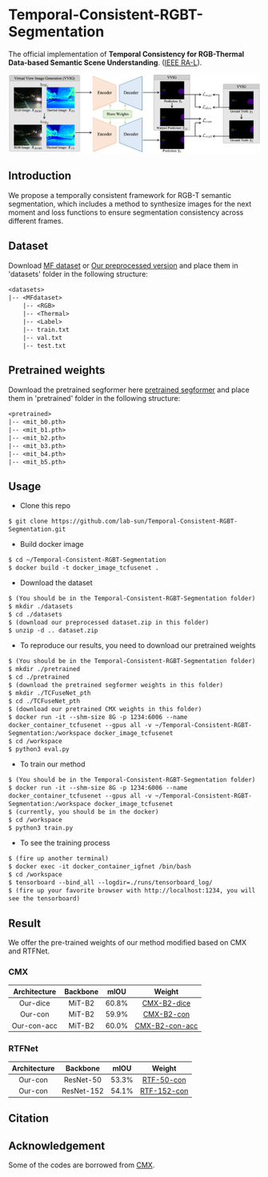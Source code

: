 # Temporal-Consistent-RGBT-Segmentation
The official implementation of **Temporal Consistency for RGB-Thermal Data-based Semantic Scene Understanding**. ([IEEE RA-L](https://ieeexplore.ieee.org/document/10675452)).

<div align=center>
<img src="https://github.com/lab-sun/Temporal-Consistent-RGBT-Segmentation/blob/main/docs/overview.png" width="900px"/>
</div>

## Introduction
We propose a temporally consistent framework for RGB-T semantic segmentation, which includes a method to synthesize images for the next moment and loss functions to ensure segmentation consistency across different frames.

## Dataset
Download [MF dataset](https://www.mi.t.u-tokyo.ac.jp/static/projects/mil_multispectral/) or [Our preprocessed version](https://drive.google.com/file/d/1NFdIigejYmCHFrdN2MSe1vxHHAs739SA/view?usp=sharing) and place them in 'datasets' folder in the following structure:

```shell
<datasets>
|-- <MFdataset>
    |-- <RGB>
    |-- <Thermal>
    |-- <Label>
    |-- train.txt
    |-- val.txt
    |-- test.txt
```

## Pretrained weights
Download the pretrained segformer here [pretrained segformer](https://drive.google.com/drive/folders/10XgSW8f7ghRs9fJ0dE-EV8G2E_guVsT5?usp=sharing) and place them in 'pretrained' folder in the following structure:

```shell
<pretrained>
|-- <mit_b0.pth>
|-- <mit_b1.pth>
|-- <mit_b2.pth>
|-- <mit_b3.pth>
|-- <mit_b4.pth>
|-- <mit_b5.pth>
```

## Usage
* Clone this repo
```
$ git clone https://github.com/lab-sun/Temporal-Consistent-RGBT-Segmentation.git
```
* Build docker image
```
$ cd ~/Temporal-Consistent-RGBT-Segmentation
$ docker build -t docker_image_tcfusenet .
```
* Download the dataset
```
$ (You should be in the Temporal-Consistent-RGBT-Segmentation folder)
$ mkdir ./datasets
$ cd ./datasets
$ (download our preprocessed dataset.zip in this folder)
$ unzip -d .. dataset.zip
```
* To reproduce our results, you need to download our pretrained weights
```
$ (You should be in the Temporal-Consistent-RGBT-Segmentation folder)
$ mkdir ./pretrained
$ cd ./pretrained
$ (download the pretrained segformer weights in this folder)
$ mkdir ./TCFuseNet_pth
$ cd ./TCFuseNet_pth
$ (download our pretrained CMX weights in this folder)
$ docker run -it --shm-size 8G -p 1234:6006 --name docker_container_tcfusenet --gpus all -v ~/Temporal-Consistent-RGBT-Segmentation:/workspace docker_image_tcfusenet
$ cd /workspace
$ python3 eval.py
```
* To train our method
```
$ (You should be in the Temporal-Consistent-RGBT-Segmentation folder)
$ docker run -it --shm-size 8G -p 1234:6006 --name docker_container_tcfusenet --gpus all -v ~/Temporal-Consistent-RGBT-Segmentation:/workspace docker_image_tcfusenet
$ (currently, you should be in the docker)
$ cd /workspace
$ python3 train.py
```
* To see the training process
```
$ (fire up another terminal)
$ docker exec -it docker_container_igfnet /bin/bash
$ cd /workspace
$ tensorboard --bind_all --logdir=./runs/tensorboard_log/
$ (fire up your favorite browser with http://localhost:1234, you will see the tensorboard)
```

## Result
We offer the pre-trained weights of our method modified based on CMX and RTFNet.

### CMX
| Architecture | Backbone | mIOU | Weight |
|:---:|:---:|:---:|:---:|
| Our-dice | MiT-B2 | 60.8% | [CMX-B2-dice](https://drive.google.com/file/d/1lEjaTVDJCRhgYTWQuVPq9jLW5xF0YhBI/view?usp=sharing) |
| Our-con | MiT-B2 | 59.9% | [CMX-B2-con](https://drive.google.com/file/d/1ZxI-aGzot4WXw5TqxAibTEmlgZ7gSCYE/view?usp=sharing) |
| Our-con-acc | MiT-B2 | 60.0% | [CMX-B2-con-acc](https://drive.google.com/file/d/128QDv_XLIDEWS4G4hgIMbLrUF6OVzgHo/view?usp=sharing) |

### RTFNet
| Architecture | Backbone | mIOU | Weight |
|:---:|:---:|:---:|:---:|
| Our-con | ResNet-50 | 53.3% | [RTF-50-con](https://drive.google.com/file/d/1ymLvnk7HaKkisZOaafjz5P8GHNPcn7_2/view?usp=sharing) |
| Our-con | ResNet-152 | 54.1% | [RTF-152-con](https://drive.google.com/file/d/1-PuiNRB-bYRh7eiurUvgLnWSAepgBwNv/view?usp=sharing) |

## Citation

## Acknowledgement
Some of the codes are borrowed from [CMX](https://github.com/huaaaliu/RGBX_Semantic_Segmentation).
